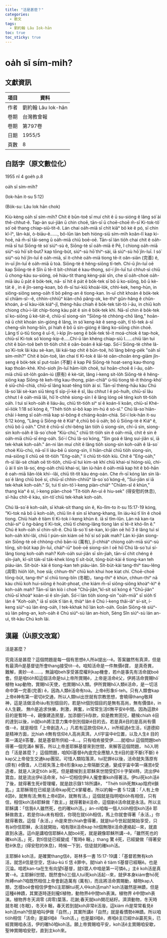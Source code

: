 ```yaml
---
title: "活是甚麼？"
categories:
  - 散文
tags:
  - 劉約翰 Lâu Iok-hān
toc: true
toc_sticky: true
---
```


# oa̍h sī sím-mi̍h?

## 文獻資訊

| 項目 | 資料 |
|---|---|
| 作者 | 劉約翰 Lâu Iok-hān |
| 卷期 | 台灣教會報 |
| 卷期 | 第797卷 |
| 日期 | 1955/5 |
| 頁數 | 8 |

## 白話字（原文數位化）

1955 nî 4 goe̍h p.8

oa̍h sī sím-mi̍h?

(Iok-hān it-su 5:12)

(Bo̍k-su: Lâu Iok hān chok)

Kiù-kèng oa̍h sī sím-mi̍h? Chit ê būn-toê sī muí chi̍t ê ū su-sióng ê lâng só͘ ài thê-chhut-ê. Tap-àn sui-jiân ū chin choē, tān-sī ū choē-choē m̄-sī Ki-tok-tô͘ só͘ oē thang chiap-siū-tit-ê. Lán chai oa̍h-miā sī chi̍t kiāⁿ bô kè ê pó, sī chin kî-īⁿ, lân-kái, ò-biāu-ê......, bô-lūn lán beh hióng-siū sím-mi̍h koân-lī kap ki-hoē, nā m̄-sī tāi-seng ū oa̍h-miā chiū boē-oē. Tān-sī lán tio̍h chai chit ê oa̍h-miā sī tuì Siōng-tè só͘ siúⁿ-sù ê, Siōng-tè sī oa̍h-miā ê Pē, I chiong oa̍h-miā siúⁿ-sù hō͘ si̍t-but7 kap tōng-bu̍t, siúⁿ-sù hō͘ thiⁿ-sài, iā siúⁿ-sù hō͘ jîn-luī. I só͘ siúⁿ-sù hō͘ jîn-luī ê oa̍h-miā, sī it-chhè oa̍h-miā tiong tē-it oân-siān (完善) ê, in-uī jîn-luī ê oa̍h-miā ū toà. Siōng-tè ê hêng-siōng tī-teh. Chí-ū jîn-luī oē kap Siōng-tè ê Sîn ū tē-it bi̍t-chhiat ê kau-thong, só͘-í jîn-luī tuì chhut-sì chiū ū chong-kàu su-sióng, oē hiáu-tit thang kèng-pài sîn, che sī oa̍h-choè oa̍h-miā iáu ū pa̍t ê bo̍k-tek, nā- sī hit ê pa̍t ê bo̍k-tek sī bô ū ko-siōng, bô ū kè-ta̍t ê , in ê jîn-seng-koan, bô m̄-sī tui-kiû khoài-lo̍k, chhì-kek, heng-hùn, in siông-siông seng-oa̍h tī bô pêng-an ê tiong-kan. In-uī chit khoán ê bo̍k-tek sī chiām-sî--ê, chhin-chhiūⁿ kiàn-chō pâng-ok, ke-thiⁿ gûn-hâng ê chûn-khoán, á-sī kàu-io̍k kiáⁿ-jî, thèng-hāu chiah ê bo̍k-tek ta̍t-tò í-āu, in chiū koh chiong chù-ì-la̍t chi̍p-tiong kàu pa̍t ê sin ê bo̍k-tek khì. Nā-sī chin ê bo̍k-tek sī ko-siōng ū kè-ta̍t-ê, chiū-sī siong-sìn "Siōng-tè chhòng-chō lâng," hoān-nā ū chit khoán sìn-gióng ê lâng, in só͘ keng-kè ê seng-oa̍h, tī tō-tek á-sī cheng-sîn hong-bīn, pí hiah ê bô ū sìn-gióng ê lâng ko-siōng chin choē. Lâng tī ú-tiū tiong ê uī-tì, í-ki̍p jîn-seng ê bo̍k-tek tē-it moá-chiok ê tap-hok, chiū-sī Ki-tok só͘ kiong-kip-ê.....Chí-ū lán khéng chiap-siū I......chiū lán tuì chit ê būn-toê beh tit-tio̍h chi̍t ê oân-boán ê kái-tap. Só͘-í Siōng-tè chhe Iâ-so͘ Ki-tok lâi kàu sè-kan, lâi kái-tap chit ê būn-toê, hō͘ lâng bêng-pe̍k "oa̍h sī sím-mi̍h?" Chit ê būn-toê, lán chai tī Ki-tok ê lāi-té oân-choân èng-giām jîn-seng ê bo̍k-tek sī put-toān (不斷) ê kap Pē Siōng-tè hoat-seng kau-thong kap thoân-khè. Khó-sioh jîn-luī hām-lo̍h choē, tuì hoān-choē ê í-āu, oa̍h-miā chiū sit-lo̍h goân-iú (原有) ê kè-ta̍t, lâng í-keng sit-lo̍h Siōng-tè ê hêng-siōng kap Siōng-tè keh-tn̄g kau-thong, piàn-chiâⁿ ú-tiū tiong tē-it thòng-khó͘ ê siū-chō-chiá, chiū-sī lâng koat-tēng tio̍h ài sí. Tān-sī thèng-hāu kàu Chú Iâ-so͘ lâi sè-kan siū tèng tī si̍p-jī-kè ê sî, lâu chhut I ê pó-huih, chiū-sī lâu chhut I ê oa̍h-miā lâi, hō͘ it-chhè siong-sìn I ê lâng lóng oē têng koh tit-tio̍h oa̍h. I tuì sí koh-oa̍h ê liáu-āu, chiū tit-tio̍h siⁿ sí ê koán-lí koân, chiū-sī Khé-sī-lio̍k 1:18 só͘ kóng ê, "The̍h tio̍h sí-bô kap im-hú ê só-sî." Chú Iâ-so͘ hiān-chāi í-keng sī oa̍h-miā kap sí-bông ê chiáng-koân-chiá. Só͘-í Iok-hān it-su 5:12 kóng, "Lâng ū Siōng-tè ê Kiáⁿ ê,chiū bô ū oa̍h; bô ū Siōng-tè ê Kiáⁿ ê, chiū bô ū oa̍h." Chit ê chiū-sī chí-bêng lán tio̍h ū siong-sìn, chí-ū sìn, siong-sìn koh-oa̍h ê Iâ-so͘ choè "Kiù-chú," chiū tit-tio̍h sin ê oa̍h-miā, chit ê sin ê oa̍h-miā chiū-sī éng-oa̍h. Só͘-í Chú Iâ-so͘ kóng, "Sìn goá ê lâng sui-jiân sí, iā tek-khak koh-oa̍h." án-ni lán muí chi̍t ê lâng tio̍h siong-sìn koh-oa̍h ê Iâ-so͘ choè Kiù-chú, nā-sī lí iáu-bē ū siong-sìn, lí hiān-chāi chiū tio̍h siong-sìn, má-siōng lí chiū oē tit-tio̍h "Eńg-oa̍h," lí chiū tit-tio̍h kiù. Chit ê "Eńg-oa̍h," m̄-sī lâi-sè chiah oē tit-tio̍h, chiū-sī tuì kim-sè khí chiū khai-sí hióng-siū, chí-ū ài lí sìn Iâ-so͘, éng-oa̍h chiū khai-sí, lán iú-hān ê oa̍h-miā kap hit ê bô-hān ê oah-miā liân-lo̍k khí--lâi, chiū ti̍t-ti̍t kàu éng-oán. Che m̄-sī kóng lán sìn Iâ-so͘ ê lâng chiū boē sí, chiū-sī chhin-chhiūⁿ Iâ-so͘ só͘ kóng-ê, "Sui-jiân sí iā tek-khak koh-oa̍h." Sí, tuì tī sìn-tô͘ í-keng piàn-chiâⁿ "Chiām-sî ê khùn," thang kiaⁿ ê sí, í-keng piàn-choè "Tit-tio̍h An-uì ê hiu-sek" (得安慰的休息), sî-hāu chi̍t-ē kàu, sìn-tô͘ chiū tek-khak koh-oa̍h.

Chú Iâ-so͘ ê koh-oa̍h, sī khak-si̍t thang sìn ê, Ko-lîm-to it-su 15:17-19 kóng, "Ki-tok nā bô ū koh-oa̍h, chiū lín ê sìn sī khang-khang, lín iáu-kú tī lín ê choē tiong. Chiū hiah ê tiàm tī Ki-tok í-keng khùn ê. iā sī tîm-lûn. Lán nā kan-ta chāi-siⁿ ū ǹg-bāng tī Ki-tok, chiū tī chèng-lâng tiong lán sī tē-it khó-lîn ê." Chú ê koh-oa̍h sī chin-si̍t-ê. Chú Iâ-so͘ tī sè-kan, kì-jiân oē hō͘ 3 ê lâng tuì sí koh-oa̍h khí-lâi, chiū I pún-sin kiám oē hō͘ sí só͘ pa̍k mah? Lán kì-jiân siong-sìn Siōng-tè oē chhòng-chō bān-iú (萬有), jî-chhiáⁿ chiong oa̍h-miā siúⁿ-sù tōng, si̍t-bu̍t kap jîn-luī, cháiⁿ-iūⁿ boē-oē siong-sìn I oē hō͘ Chú Iâ-so͘ tuì sí-lâng tiong koh-oa̍h mah? Koh-oa̍h sui-jiân sī sîn-jiah, tān-sī chit chéng ê sîn-jiah, kî-si̍t ta̍k-sî ta̍k-khek lóng tī si̍t-bu̍t, tōng-bu̍t-kài ê tiong-kan teh piáu-ián. Sit-bu̍t- kài ê tiong-kan teh piáu-ián. Sit-bu̍t-kài tang-thiⁿ tiau-lêng (凋零) hio̍h lo̍h, hoe siā; chhun-thiⁿ chiū koh khui hoe kiat chí. Choē-choē tōng-bu̍t, tang-thiⁿ sî chiū tong-bîn (冬眠)，tang-thiⁿ ê khùn, chhun-thiⁿ nā kàu chiū koh hui-siông ê hoa̍t-phoat, che kiám m̄-sī siông-siông khoàⁿ-kìⁿ ê koh-oa̍h mah? Tān-sī lán kiò i choè "Chū-jiân,"kî-si̍t só͘ kóng ê "Chū-jiân" chiū-sī khoàⁿ koàn-sì ê sîn-jiah. Só͘-í lán tio̍h siong-sìn "oa̍h-miā" sī sio̍h tī lán ê "Koh-oa̍h," iā sī sio̍k tī lán ê, thiàⁿ lán ê Chú í-keng thâi-iâⁿ sí-sit, í-keng siúⁿ-sù lán éng-oa̍h, I tek-kkhak hō͘ lán koh-oa̍h. Goān Siōng-tè siúⁿ-sù lán pêng-an, koh-oa̍h ê Chú siúⁿ-sù lán an-hioh, Sèng Sîn siúⁿ-sù lán an-uì, ti̍t-kàu Chú koh lâi.

## 漢羅（Ùi原文改寫）

活是甚麼？

究竟活是甚麼？這個問題是每一個有思想ê人所ài提出--ê。答案雖然有真濟，但是有最濟m̄是基督徒所會thang接受tit--ê。咱知活命是一件無價ê寶， 是真奇異， 難解，奧妙--ê......，無論咱beh享受甚麼權利kap機會，若m̄是事先有活命就boē會。但是咱tio̍h知這個活命是tuì上帝所賞賜ê，上帝是活命ê父，伊將活命賞賜hō͘ 植物 kap動物，賞賜hō͘天使，也賞賜hō͘人類。伊所賞賜hō͘人類ê活命，是一切活命中第一完善(完善) ê，因為人類ê活命有toà。上帝ê形象tī-teh。只有人類會kap上帝ê神有第一密切ê交通，所以人類tuì出世就有宗教思想，會曉得thang敬拜神，這是活做活命iáu有別個目的，若是hit個別個目的是無有高尚，無有價值ê，in ê人生觀， 無m̄是追求快樂，刺激，興奮，in常常生活tī無平安ê中間。因為這款ê目的是暫時--ê，親像建造房屋，加添銀行ê存款，抑是教育囝兒，聽候chiah ê目的達到以後，in就koh將注意力集中到別個新ê目的去。若是真ê目的是高尚有價值--ê，就是相信「上帝創造人，」凡若有這款信仰ê人，in所經過ê生活，tī道德抑是精神方面，比hiah ê無有信仰ê人高尚真濟。人tī宇宙中ê位置，以及人生ê 目的第一滿足ê答覆，就是基督所供給--ê...。只有咱肯接受伊......就咱tuì 這個問題beh得著一個完滿ê 解答。所以上帝差耶穌基督來到世間，來解答這個問題， hō͘人明白「活是甚麼？」這個問題，咱知tī基督ê內底完全應驗人生ê目的是不斷(不斷) ê kap父上帝發生交通kap團契。可惜人類陷落濟，tuì犯罪ê以後，活命就失落原有(原有) ê價值，人已經失落上帝ê形象kap上帝隔斷交通，變成宇宙中第一痛苦ê受造者，就是人決定tio̍h ài死。但是聽候到主耶穌來世間受釘tī十字架ê時，流出伊ê 寶血，就是流出伊ê活命來，hō͘一切相信伊ê人攏會重koh得著活。伊tuì死koh活ê了後，就得著生死ê管理權，就是啟示錄1:18所講ê， "The̍h tio̍h死無kap陰府ê鎖匙。」主耶穌現在已經是活命kap死亡ê掌權者。所以約翰一書 5:12講：「人有上帝ê囝ê，就無有活;無有上帝ê囝ê，就無有活。」這個就是指明咱tio̍h有相信，只有信，相信koh活ê耶穌做「救主，」就得著新ê活命，這個新ê活命就是永活。所以主耶穌講：「信我ê人雖然死，也的確koh活。」án-ni咱每一個人tio̍h相信koh活ê 耶穌做救主，若是你iáu未有相信，你現在就tio̍h相信，馬上你就會得著「永活，」你就得著救。這個「永活，」m̄是來世chiah會得著，就是tuì今世起就開始享受，只有ài你信耶穌，永活就開始，咱有限ê活命kap hit個無限ê活命連絡起--來，就直直到永遠。這m̄是講咱信耶穌ê人就boē死，就是親像耶穌所講--ê，「雖然死也的確koh活。」死，對tī信徒已經變成「暫時ê 睏，」thang 驚 ê死，已經變做「得著安慰ê休息」(得安慰的休息)，時候一下到，信徒就的確koh活。

主耶穌ê koh活，是確實thang信ê，哥林多一書 15:17-19講：「基督若無有koh活，就恁ê信是空空，恁iáu-kú tī 恁 ê罪中。就hiah ê tiàm tī基督已經睏ê。也是沉淪。咱若kan-ta在生有向望tī基督，就tī眾人中咱是第一可憐ê。」主ê koh活是真實--ê。主耶穌tī世間，既然會hō͘三個人tuì死koh活起--來，就伊本身kiám會hō͘死所縛mah?咱既然相信上帝會創造萬有 (萬有)，而且將活命賞賜動，植物kap人類，怎樣boē會相信伊會hō͘主耶穌tuì死人中koh活mah? koh活雖然是神蹟，但是這種ê神蹟，其實逐時逐刻攏tī植物，動物界ê中間teh表演。植物界 ê中間teh表演。植物界冬天凋零 (凋零)葉落，花謝;春天就koh開花結籽。濟濟動物，冬天時就冬眠 (冬眠)，冬天ê 睏，春天若到就koh非常ê活潑，這kiám m̄是常常看見ê koh活mah?但是咱叫伊做「自然，」其實所講ê「自然」就是看慣勢ê神蹟。所以咱tio̍h相信「活命」是屬tī咱ê 「koh活，」也是屬tī咱ê，疼咱ê主已經thâi贏死失，已經賞賜咱永活，伊的確hō͘咱koh活。願上帝賞賜咱平安，koh活ê主賞賜咱安歇，聖神賞賜咱安慰，直到主koh來。
